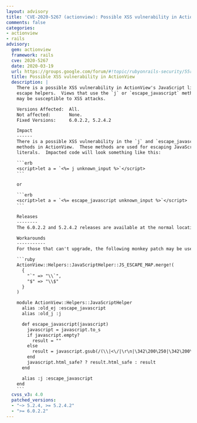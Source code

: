 ```yaml
---
layout: advisory
title: 'CVE-2020-5267 (actionview): Possible XSS vulnerability in ActionView'
comments: false
categories:
- actionview
- rails
advisory:
  gem: actionview
  framework: rails
  cve: 2020-5267
  date: 2020-03-19
  url: https://groups.google.com/forum/#!topic/rubyonrails-security/55reWMM_Pg8
  title: Possible XSS vulnerability in ActionView
  description: |
    There is a possible XSS vulnerability in ActionView's JavaScript literal
    escape helpers.  Views that use the `j` or `escape_javascript` methods
    may be susceptible to XSS attacks.

    Versions Affected:  All.
    Not affected:       None.
    Fixed Versions:     6.0.2.2, 5.2.4.2

    Impact
    ------
    There is a possible XSS vulnerability in the `j` and `escape_javascript`
    methods in ActionView.  These methods are used for escaping JavaScript string
    literals.  Impacted code will look something like this:

    ```erb
    <script>let a = `<%= j unknown_input %>`</script>
    ```

    or

    ```erb
    <script>let a = `<%= escape_javascript unknown_input %>`</script>
    ```

    Releases
    --------
    The 6.0.2.2 and 5.2.4.2 releases are available at the normal locations.

    Workarounds
    -----------
    For those that can't upgrade, the following monkey patch may be used:

    ```ruby
    ActionView::Helpers::JavaScriptHelper::JS_ESCAPE_MAP.merge!(
      {
        "`" => "\\`",
        "$" => "\\$"
      }
    )

    module ActionView::Helpers::JavaScriptHelper
      alias :old_ej :escape_javascript
      alias :old_j :j

      def escape_javascript(javascript)
        javascript = javascript.to_s
        if javascript.empty?
          result = ""
        else
          result = javascript.gsub(/(\\|<\/|\r\n|\342\200\250|\342\200\251|[\n\r"']|[`]|[$])/u, JS_ESCAPE_MAP)
        end
        javascript.html_safe? ? result.html_safe : result
      end

      alias :j :escape_javascript
    end
    ```
  cvss_v3: 4.0
  patched_versions:
  - "~> 5.2.4, >= 5.2.4.2"
  - ">= 6.0.2.2"
---
```

